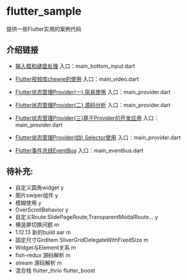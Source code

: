 # flutter_sample

提供一些Flutter实用的案例代码

## 介绍链接

- [输入框和键盘处理]( https://juejin.im/post/5e7c164ae51d455c7275d353 )
    入口：main_bottom_input.dart
- [Flutter视频库chewie的使用]( https://juejin.im/post/5e814fd9518825738e215f0f )
    入口：main_video.dart
    
- [Flutter状态管理Provider(一) 简易使用](https://juejin.im/post/5e859b39f265da47c06ebaf1)
入口：main_provider.dart

- [Flutter状态管理Provider(二) 源码分析](https://juejin.im/post/5e89ad7a6fb9a03c4e64697d)
入口：main_provider.dart

- [Flutter状态管理Provider(三)基于Provider的开发应用](https://juejin.im/post/5e931f41e51d4547153d174e)
入口：main_provider.dart

- [Flutter状态管理Provider(四) Selector使用](https://juejin.im/post/5eabb46be51d454dbd1fd30a)
入口：main_provider.dart

- [Flutter事件总线EventBus](https://juejin.im/post/5eb3973ae51d4525602d34ac)
入口：main_eventbus.dart

## 待补充:
- 自定义圆角widget   y
- 图片swiper组件  y
- 模糊使用   y
- OverScrollBehavior  y
- 自定义Route:SlidePageRoute,TransparentModalRoute... y
- 横竖屏切换问题  m
- 1.12.13 新的build aar m
- 固定尺寸GirdItem SliverGridDelegateWithFixedSize m
- Widget与Element关系 m
- fish-redux 源码解析 m
- stream 源码解析 m
- 混合栈 flutter_thrio flutter_boost


